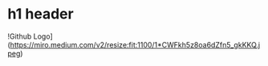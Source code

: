 # h1 header
!Github Logo](https://miro.medium.com/v2/resize:fit:1100/1*CWFkh5z8oa6dZfn5_gkKKQ.jpeg)
